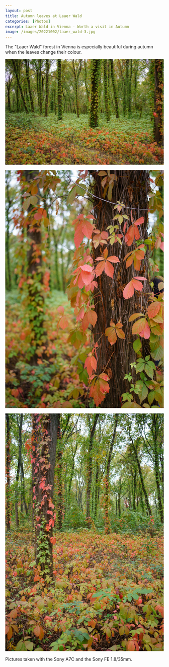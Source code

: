```yaml
---
layout: post
title: Autumn leaves at Laaer Wald
categories: [Photos]
excerpt: Laaer Wald in Vienna - Worth a visit in Autumn
image: /images/20221002/laaer_wald-3.jpg
---
```


The "Laaer Wald" forest in Vienna is especially beautiful during autumn when the leaves change their colour.
 

![Laaer Wald - Vienna](../images/20221002/laaer_wald-1.jpg)

![Laaer Wald - Vienna](../images/20221002/laaer_wald-2.jpg)

![Laaer Wald - Vienna](../images/20221002/laaer_wald-3.jpg)


Pictures taken with the Sony A7C and the Sony FE 1.8/35mm.
